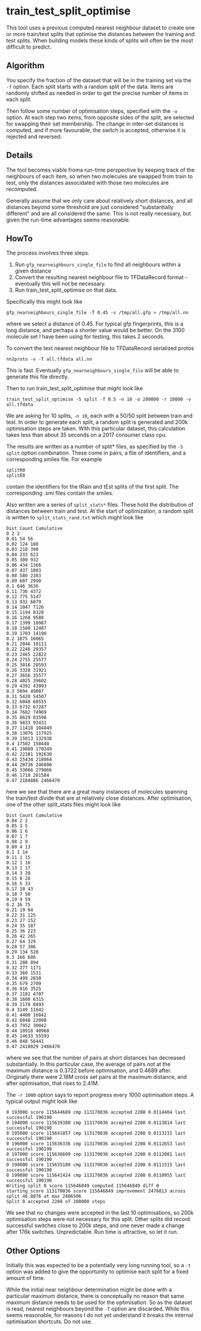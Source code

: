 # train_test_split_optimise

This tool uses a previous computed nearest neighbour dataset to create one or more train/test
splits that optimise the distances between the training and test splits. When building models
these kinds of splits will often be the most difficult to predict.

## Algorithm
You specify the fraction of the dataset that will be in the training set via the `-f` option.
Each split starts with a random split of the data. Items are randomly shifted as needed in
order to get the precise number of items in each split.

Then follow some number of optimisation steps, specified with the `-o` option. At each step
two items, from opposite sides of the split, are selected for swapping their set membership.
The change in inter-set distances is computed, and if more favourable, the switch is accepted,
otherwise it is rejected and reversed.

## Details
The tool becomes viable froma run-time perspective by keeping track of the neighbours of each
item, so when two molecules are swapped from train to test, only the distances associdated with
those two molecules are recomputed.

Generally assume that we only care about relatively short distances, and all distances beyond
some threshold are just considered "substantially different" and are all considered the same.
This is not really necessary, but given the run-time advantages seems reasonable.

## HowTo
The process involves three steps.

1. Run `gfp_nearneighbours_single_file` to find all neighbours within a given distance
2. Convert the resulting nearest neighbour file to TFDataRecord format - eventually
this will not be necessary.
3. Run train_test_split_optimise on that data.

Specifically this might look like

```
gfp_nearneighbours_single_file -T 0.45 -v /tmp/all.gfp > /tmp/all.nn
```
where we select a distance of 0.45. For typical gfp fingerprints, this is a long
distance, and perhaps a shorter value would be better. On the 3100 molecule
set I have been using for testing, this takes 2 seconds.

To convert the text nearest neighbour file to TFDataRecord serialized protos
```
nn2proto -v -T all.tfdata all.nn
```
This is fast. Eventually `gfp_nearneighbours_single_file` will be able to
generate this file directly.

Then to run train_test_split_optimise that might look like
```
train_test_split_optimise -S split -f 0.5 -n 10 -o 200000 -r 10000 -v all.tfdata
```
We are asking for 10 splits, `-n 10`, each with a 50/50 split between
train and test. In order to generate each split, a random split is generated
and 200k optimisation steps are taken. With this particular dataset, this
calculation takes less than about 35 seconds on a 2017 consumer class cpu.

The results are written as a number of split* files, as specified by the `-S split`
option combination. These come in pairs, a file of identifiers, and a corresponding
smiles file. For example
```
splitR0
splitE0
```
contain the identifiers for the tRain and tEst splits of the first split. The
corresponding .smi files contain the smiles. 

Also written are a series of `split_stats*` files. These hold the distribution of
distances between train and test. At the start of optimization, a random split
is written to `split_stats_rand.txt` which might look like
```
Dist Count Cumulative
0 2 2
0.01 54 56
0.02 124 180
0.03 210 390
0.04 233 623
0.05 309 932
0.06 434 1366
0.07 437 1803
0.08 580 2383
0.09 607 2990
0.1 646 3636
0.11 736 4372
0.12 775 5147
0.13 932 6079
0.14 1047 7126
0.15 1194 8320
0.16 1268 9588
0.17 1399 10987
0.18 1500 12487
0.19 1703 14190
0.2 1875 16065
0.21 2046 18111
0.22 2246 20357
0.23 2465 22822
0.24 2755 25577
0.25 3016 28593
0.26 3328 31921
0.27 3656 35577
0.28 4025 39602
0.29 4391 43993
0.3 5094 49087
0.31 5420 54507
0.32 6048 60555
0.33 6732 67287
0.34 7682 74969
0.35 8629 83598
0.36 9833 93431
0.37 11418 104849
0.38 13076 117925
0.39 15013 132938
0.4 17502 150440
0.41 19809 170249
0.42 22381 192630
0.43 25434 218064
0.44 28736 246800
0.45 33066 279866
0.46 1718 281584
0.47 2184886 2466470
```
here we see that there are a great many instances of molecules spanning the train/test divide that
are at relatively close distances. After optimisation, one of the other split_stats files might
look like
```
Dist Count Cumulative
0.04 2 2
0.05 3 5
0.06 1 6
0.07 1 7
0.08 2 9
0.09 4 13
0.1 1 14
0.11 1 15
0.12 1 16
0.13 1 17
0.14 3 20
0.15 8 28
0.16 5 33
0.17 10 43
0.18 7 50
0.19 9 59
0.2 16 75
0.21 19 94
0.22 31 125
0.23 27 152
0.24 35 187
0.25 36 223
0.26 42 265
0.27 64 329
0.28 57 386
0.29 134 520
0.3 166 686
0.31 208 894
0.32 277 1171
0.33 360 1531
0.34 499 2030
0.35 679 2709
0.36 816 3525
0.37 1182 4707
0.38 1608 6315
0.39 2178 8493
0.4 3149 11642
0.41 4400 16042
0.42 6048 22090
0.43 7952 30042
0.44 10918 40960
0.45 14633 55593
0.46 848 56441
0.47 2410029 2466470
```
where we see that the number of pairs at short distances has decreased substantially. In this
particular case, the average of pairs *not* at the maximum distance is 0.3722 before optimisation,
and 0.4689 after. Originally there were 2.18M cross set pairs at the maximum distance, and after
optimisation, that rises to 2.41M.

The `-r 1000` option says to report progress every 1000 optimisation steps. A typical output might
look like
```
0 193000 score 115644689 cmp 113170036 accepted 2208 0.0114404 last successful 190190
0 194000 score 115639380 cmp 113170036 accepted 2208 0.0113814 last successful 190190
0 195000 score 115641857 cmp 113170036 accepted 2208 0.0113231 last successful 190190
0 196000 score 115636336 cmp 113170036 accepted 2208 0.0112653 last successful 190190
0 197000 score 115636609 cmp 113170036 accepted 2208 0.0112081 last successful 190190
0 198000 score 115635180 cmp 113170036 accepted 2208 0.0111515 last successful 190190
0 199000 score 115641424 cmp 113170036 accepted 2208 0.0110955 last successful 190190
Writing split 0 score 115646849 computed 115646849 diff 0
starting_score 113170036 score 115646849 improvement 2476813 across split 46.8876 at max 2406506
Split 0 accepted 2208 of 200000 steps
```
We see that no changes were accepted in the last 10 optimisations, so 200k optimisation
steps were not necessary for this split. Other splits did record successful switches close
to 200k steps, and one never made a change after 176k switches. Unpredictable. Run time
is attractive, so let it run.

## Other Options
Initially this was expected to be a potentially very long running tool, so a `-t` option
was added to give the opportunity to optimise each split for a fixed amount of time.

While the initial near neighbour determination might be done with a particular maximum
distance, there is conceptually no reason that same maximum distance needs to be used
for the optimisation. So as the dataset is read, nearest neighbours beyond the `-T`
option are discarded. While this seems reasonable, for reasons I do not yet understand
it breaks the internal optimisation shortcuts. Do not use.

